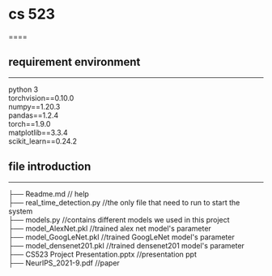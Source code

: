# cs 523
====  
## requirement environment
-------  

python 3<br>
torchvision==0.10.0<br>
numpy==1.20.3<br>
pandas==1.2.4<br>
torch==1.9.0<br>
matplotlib==3.3.4<br>
scikit_learn==0.24.2<br>


## file introduction
-------  
├── Readme.md                   // help<br>
├── real_time_detection.py          //the only file that need to run to start the system<br>
├── models.py                       //contains different models we used  in this project<br>
├── model_AlexNet.pkl       //trained alex net model's parameter<br>
├── model_GoogLeNet.pkl       //trained GoogLeNet model's parameter<br>
├── model_densenet201.pkl       //trained densenet201 model's parameter<br>
├── CS523 Project Presentation.pptx      //presentation ppt<br>
├── NeurIPS_2021-9.pdf           //paper<br>
